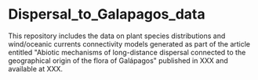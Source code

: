 # Dispersal_to_Galapagos_data
This repository includes the data on plant species distributions and wind/oceanic currents connectivity models generated as part of the article entitled "Abiotic mechanisms of long-distance dispersal connected to the geographical origin of the flora of Galápagos" published in XXX and available at XXX.
